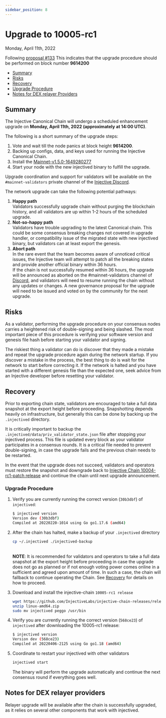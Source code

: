 ```yaml
---
sidebar_position: 8
---
```


# Upgrade to 10005-rc1

Monday, April 11th, 2022

Following [proposal #133](https://injhub.com/proposals/133) This indicates that the upgrade procedure should be performed on block number **9614200**

* [Summary](#summary)
* [Risks](#risks)
* [Recovery](#recovery)
* [Upgrade Procedure](#upgrade-procedure)
* [Notes for DEX relayer Providers](#notes-for-dex-relayer-providers)

## Summary

The Injective Canonical Chain will undergo a scheduled enhancement upgrade on **Monday, April 11th, 2022 (approximately at 14:00 UTC)**.

The following is a short summary of the upgrade steps:

1. Vote and wait till the node panics at block height **9614200**.
2. Backing up configs, data, and keys used for running the Injective Canonical Chain.
3. Install the [Mainnet-v1.5.0-1649280277](https://github.com/InjectiveLabs/injective-chain-releases/releases/tag/v1.5.0-1649280277)
4. Start your node with the new injectived binary to fulfill the upgrade.

Upgrade coordination and support for validators will be available on the `#mainnet-validators` private channel of the [Injective Discord](https://discord.gg/injective).

The network upgrade can take the following potential pathways:

1. **Happy path**\
   Validators successfully upgrade chain without purging the blockchain history, and all validators are up within 1-2 hours of the scheduled upgrade.
2. **Not-so-happy path**\
   Validators have trouble upgrading to the latest Canonical chain. This could be some consensus breaking changes not covered in upgrade handler, or compatibility issue of the migrated state with new injectived binary, but validators can at least export the genesis.
3. **Abort path**\
   In the rare event that the team becomes aware of unnoticed critical issues, the Injective team will attempt to patch all the breaking states and provide another official binary within 36 hours.\
   If the chain is not successfully resumed within 36 hours, the upgrade will be announced as aborted on the #mainnet-validators channel of [Discord](https://discord.gg/injective), and validators will need to resume running the chain without any updates or changes. A new governance proposal for the upgrade will need to be issued and voted on by the community for the next upgrade.

## Risks

As a validator, performing the upgrade procedure on your consensus nodes carries a heightened risk of double-signing and being slashed. The most important piece of this procedure is verifying your software version and genesis file hash before starting your validator and signing.

The riskiest thing a validator can do is discover that they made a mistake and repeat the upgrade procedure again during the network startup. If you discover a mistake in the process, the best thing to do is wait for the network to start before correcting it. If the network is halted and you have started with a different genesis file than the expected one, seek advice from an Injective developer before resetting your validator.

## Recovery

Prior to exporting chain state, validators are encouraged to take a full data snapshot at the export height before proceeding. Snapshotting depends heavily on infrastructure, but generally this can be done by backing up the `.injectived` directory.

It is critically important to backup the `.injectived/data/priv_validator_state.json` file after stopping your injectived process. This file is updated every block as your validator participates in a consensus rounds. It is a critical file needed to prevent double-signing, in case the upgrade fails and the previous chain needs to be restarted.

In the event that the upgrade does not succeed, validators and operators must restore the snapshot and downgrade back to [Injective Chain 10004-rc1-patch release](https://github.com/InjectiveLabs/injective-chain-releases/releases/tag/v1.4.0-1645352045) and continue the chain until next upgrade announcement.

### Upgrade Procedure

1.  Verify you are currently running the correct version (`30b3dbf`) of `injectived`:

    ```bash
    $ injectived version
    Version dev (30b3dbf)
    Compiled at 20220220-1014 using Go go1.17.6 (amd64)
    ```
2.  After the chain has halted, make a backup of your `.injectived` directory

    ```bash
    cp ~/.injectived ./injectived-backup
    ```

    \
    **NOTE**: It is recommended for validators and operators to take a full data snapshot at the export height before proceeding in case the upgrade does not go as planned or if not enough voting power comes online in a sufficient and agreed upon amount of time. In such a case, the chain will fallback to continue operating the Chain. See [Recovery](#recovery) for details on how to proceed.
3.  Download and install the injective-chain `10005-rc1 release`

    ```bash
    wget https://github.com/InjectiveLabs/injective-chain-releases/releases/download/v1.5.0-1649280277/linux-amd64.zip
    unzip linux-amd64.zip
    sudo mv injectived peggo /usr/bin
    ```
4.  Verify you are currently running the correct version (`568ce23`) of `injectived` after downloading the 10005-rc1 release:

    ```bash
    $ injectived version
    Version dev (568ce23)
    Compiled at 20220406-2125 using Go go1.18 (amd64)
    ```
5.  Coordinate to restart your injectived with other validators

    ```bash
    injectived start
    ```

    The binary will perform the upgrade automatically and continue the next consensus round if everything goes well.

## Notes for DEX relayer providers

Relayer upgrade will be available after the chain is successfully upgraded, as it relies on several other components that work with injectived.
